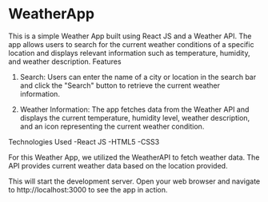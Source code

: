 # WeatherApp
This is a simple Weather App built using React JS and a Weather API. The app allows users to search for the current weather conditions of a specific location and displays relevant information such as temperature, humidity, and weather description.
Features
1. Search: Users can enter the name of a city or location in the search bar and click the "Search" button to retrieve the current weather information.

2. Weather Information: The app fetches data from the Weather API and displays the current temperature, humidity level, weather description, and an icon representing the current weather condition.

Technologies Used
 -React JS
 -HTML5
 -CSS3

 For this Weather App, we utilized the WeatherAPI to fetch weather data. The API provides current weather data based on the location provided.

 This will start the development server. Open your web browser and navigate to http://localhost:3000 to see the app in action.
